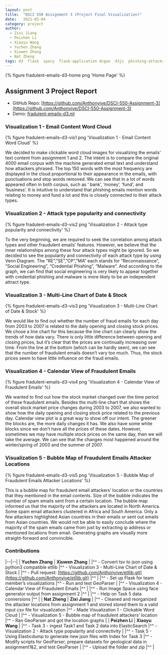 ```yaml
---
layout: post
title:  "DSCI 550 Assignment 3 (Project Final Visualization)"
date:   2021-05-04
category: project
author: 
  - Zixi Jiang
  - Peizhen Li
  - Xiaoyu Wang
  - Yuchen Zhang
  - Xiuwen Zhang
  - Nat Zheng
tags: d3  flask  spacy  flask-application dcgan  d3js  phishing-attacks d3-visualization  phishing-detection gpt-2-simple natual-language-processing
---
```


{% figure fradulent-emails-d3-home png 'Home Page' %}

## Assignment 3 Project Report

- GitHub Repo: [https://github.com/Anthonyive/DSCI-550-Assignment-3](https://github.com/Anthonyive/DSCI-550-Assignment-3)
- Demo: [fradulent-emails-d3.ml](https://www.fradulent-emails-d3.ml)

### Visualization 1 - Email Content Word Cloud

{% figure fradulent-emails-d3-vis1 png 'Visualization 1 - Email Content Word Cloud' %}

We decided to make clickable word cloud images for visualizing the emails’ text content from assignment 1 and 2. The intent is to compare the original 4000 email corpus with the machine generated email text and understand how attackers phrased. The top 150 words with the most frequency are displayed in the cloud proportional to their appearance in the emails, with punctuations and stop words removed. We can see that in a lot of words appeared often in both corpus, such as ‘ bank’, ‘money’, ‘fund’, and ‘business’. It is intuitive to understand that phishing emails mention words relating to money and fund a lot and this is closely connected to their attack types. 

### Visualization 2 - Attack type popularity and connectivity

{% figure fradulent-emails-d3-vis2 png 'Visualization 2 - Attack type popularity and connectivity' %}

To the very beginning, we are required to seek the correlation among attack types and other fraudulent emails’ features. However, we believe that the inner relationships among these four attack types might be ignored. So we decided to see the popularity and connectivity of each attack type by using Venn Diagram. The “RE”,”SE”,”CP”,”MA” each stands for “Reconnaissance”, “Social Engineering”, “Credential Phishing”, “Malware”. And according to the graph, we can find that social engineering is very likely to appear together with credential phishing and malware is more likely to be an independent attract type. 

### Visualization 3 - Multi-Line Chart of Date & Stock

{% figure fradulent-emails-d3-vis3 png 'Visualization 3 - Multi-Line Chart of Date & Stock' %}

We would like to find out whether the number of fraud emails for each day from 2003 to 2007 is related to the daily opening and closing stock prices. We chose a line chart for this because the line chart can clearly show the trends of how data vary. There is only little difference between opening and closing prices, but it’s clear that the prices are continually increasing over time. From the line at the bottom (which can be hardly seen), we can see that the number of fraudulent emails doesn’t vary too much. Thus, the stock prices seem to have little influence on the fraud emails. 

### Visualization 4 - Calendar View of Fraudulent Emails

{% figure fradulent-emails-d3-vis4 png 'Visualization 4 - Calendar View of Fraudulent Emails' %}

We wanted to find out how the stock market changed over the time period of these fraudulent emails. Besides the multi-line chart that shows the overall stock market price changes during 2003 to 2007, we also wanted to show how the daily opening and closing stock price related to the previous day. Calendar view plot is a great way to show off our intent. The greener the blocks are, the more daily changes it has. We also have some white blocks since we don’t have all the prices of these dates. However, sometimes we may have multiple stock prices on the same day, then we will take the average. We can see that the changes most happened around the winter/spring of 2003 and the summer of 2007.

### Visualization 5 - Bubble Map of Fraudulent Emails Attacker Locations

{% figure fradulent-emails-d3-vis5 png 'Visualization 5 - Bubble Map of Fraudulent Emails Attacker Locations' %}

This is a bubble map for fraudulent email attackers’ location or the countries that they mentioned in the email contents. Size of the bubble indicates the number of spam emails sent from a certain location.  The bubble map informed us that the majority of the attackers are located in North America. Some spam email attackers clustered in Africa and South America. Only a few attackers highlighted Asian countries in their emails or sent out emails from Asian countries. We would not be able to easily conclude where the majority of the spam emails came from just by extracting ip address or mentioned locations from email. Generating graphs are visually more straight-forward and convincible.

### Contributions

|--|--|
| **Yuchen Zhang**                                                                    | **Xiuwen Zhang**                            |
|^^ - Convert tsv to json using python3 compatible etllib                         |^^ - Visualization 3 - Multi-Line Chart of Date & Stock                   |
|^^     - Pull request: [https://github.com/Anthonyive/etllib.git](https://github.com/Anthonyive/etllib.git)                    |^^     |
|^^ - Set up Flask for team member’s visualizations                               |^^ - Run and test GeoParser              |
|^^ - Visualization 4 - Calendar View of Fraudulent Emails                        |^^                                       |
|^^ - Run Image Space using face generator output from assignment 2               |^^                                       |
|^^ - Help on Task 5 data conversions                                             |^^                                       |
| **Nat Zheng**                                                                       | **Zixi Jiang**                              |
|^^ - Cleaned and reorganized the attacker locations from assignment 1 and stored stored them to a valid input csv file for visualization |^^ - Made Visualization 1 - Clickable Word Cloud | 
|^^ - Visualization 5 - Bubble map of fraudulent attackers’ location                                                             |^^ - Ran GeoParser and got the location graphs                 |
| **Peizhen Li**                                                                      | **Xiaoyu Wang**                             |
|^^ - Task 3 - ingest Task1 and Task 2 data into ElasticSearch                    |^^ - Visualization 2 - Attack type popularity and connectivity |
|^^ - Task 5 - Using Elasticdump to generate new json files with Index for Task 3 |^^ - Modify scripts for GeoParser, prepare datasets for geological data in assignment1&2, and test GeoParser |
|^^ - Upload the folder and zip                                                   |^^   |

